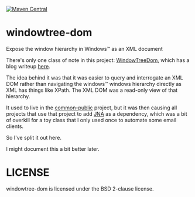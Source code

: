 [![Maven Central](https://img.shields.io/maven-central/v/com.randomnoun.microsoft/windowtree-dom.svg)](https://search.maven.org/artifact/com.randomnoun.microsoft/windowtree-dom)

# windowtree-dom

Expose the window hierarchy in Windows™ as an XML document

There's only one class of note in this project: [WindowTreeDom](https://github.com/randomnoun/windowtree-dom/blob/main/src/main/java/com/randomnoun/common/jna/WindowTreeDom.java), which has a blog writeup [here](http://www.randomnoun.com/wp/2012/12/26/automating-windows-from-java-and-windowtreedom/).

The idea behind it was that it was easier to query and interrogate an XML DOM rather than navigating the windows™ windows hierarchy directly as XML has things like XPath. The XML DOM was a read-only view of that hierarchy.

It used to live in the [common-public](https://github.com/randomnoun/common-public) project, but it was then causing all projects that use that project to add [JNA](https://github.com/java-native-access/jna) as a dependency, which was a bit of overkill for a toy class that I only used once to automate some email clients.

So I've split it out here.

I might document this a bit better later.

# LICENSE

windowtree-dom is licensed under the BSD 2-clause license.




